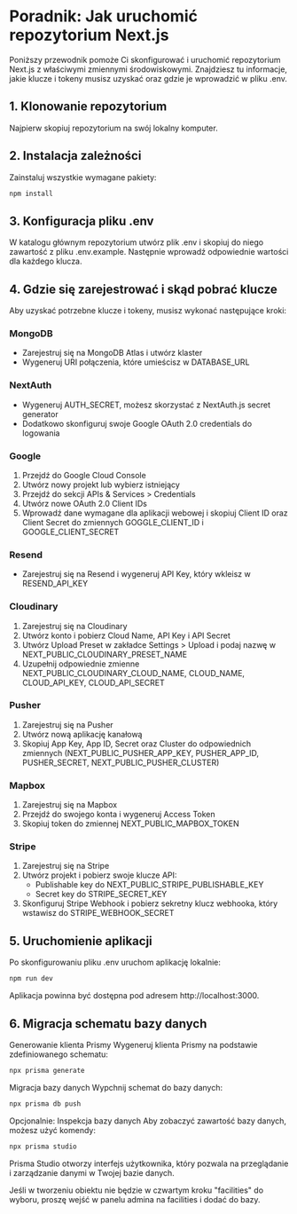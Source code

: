 # Poradnik: Jak uruchomić repozytorium Next.js

Poniższy przewodnik pomoże Ci skonfigurować i uruchomić repozytorium Next.js z właściwymi zmiennymi środowiskowymi. Znajdziesz tu informacje, jakie klucze i tokeny musisz uzyskać oraz gdzie je wprowadzić w pliku .env.

## 1. Klonowanie repozytorium

Najpierw skopiuj repozytorium na swój lokalny komputer.

## 2. Instalacja zależności

Zainstaluj wszystkie wymagane pakiety:

```bash
npm install
```

## 3. Konfiguracja pliku .env

W katalogu głównym repozytorium utwórz plik .env i skopiuj do niego zawartość z pliku .env.example. Następnie wprowadź odpowiednie wartości dla każdego klucza.

## 4. Gdzie się zarejestrować i skąd pobrać klucze

Aby uzyskać potrzebne klucze i tokeny, musisz wykonać następujące kroki:

### MongoDB
- Zarejestruj się na MongoDB Atlas i utwórz klaster
- Wygeneruj URI połączenia, które umieścisz w DATABASE_URL

### NextAuth
- Wygeneruj AUTH_SECRET, możesz skorzystać z NextAuth.js secret generator
- Dodatkowo skonfiguruj swoje Google OAuth 2.0 credentials do logowania

### Google
1. Przejdź do Google Cloud Console
2. Utwórz nowy projekt lub wybierz istniejący
3. Przejdź do sekcji APIs & Services > Credentials
4. Utwórz nowe OAuth 2.0 Client IDs
5. Wprowadź dane wymagane dla aplikacji webowej i skopiuj Client ID oraz Client Secret do zmiennych GOGGLE_CLIENT_ID i GOOGLE_CLIENT_SECRET

### Resend
- Zarejestruj się na Resend i wygeneruj API Key, który wkleisz w RESEND_API_KEY

### Cloudinary
1. Zarejestruj się na Cloudinary
2. Utwórz konto i pobierz Cloud Name, API Key i API Secret
3. Utwórz Upload Preset w zakładce Settings > Upload i podaj nazwę w NEXT_PUBLIC_CLOUDINARY_PRESET_NAME
4. Uzupełnij odpowiednie zmienne NEXT_PUBLIC_CLOUDINARY_CLOUD_NAME, CLOUD_NAME, CLOUD_API_KEY, CLOUD_API_SECRET

### Pusher
1. Zarejestruj się na Pusher
2. Utwórz nową aplikację kanałową
3. Skopiuj App Key, App ID, Secret oraz Cluster do odpowiednich zmiennych (NEXT_PUBLIC_PUSHER_APP_KEY, PUSHER_APP_ID, PUSHER_SECRET, NEXT_PUBLIC_PUSHER_CLUSTER)

### Mapbox
1. Zarejestruj się na Mapbox
2. Przejdź do swojego konta i wygeneruj Access Token
3. Skopiuj token do zmiennej NEXT_PUBLIC_MAPBOX_TOKEN

### Stripe
1. Zarejestruj się na Stripe
2. Utwórz projekt i pobierz swoje klucze API:
   - Publishable key do NEXT_PUBLIC_STRIPE_PUBLISHABLE_KEY
   - Secret key do STRIPE_SECRET_KEY
3. Skonfiguruj Stripe Webhook i pobierz sekretny klucz webhooka, który wstawisz do STRIPE_WEBHOOK_SECRET

## 5. Uruchomienie aplikacji

Po skonfigurowaniu pliku .env uruchom aplikację lokalnie:

```bash
npm run dev
```

Aplikacja powinna być dostępna pod adresem http://localhost:3000.

## 6. Migracja schematu bazy danych

Generowanie klienta Prismy
Wygeneruj klienta Prismy na podstawie zdefiniowanego schematu:

```bash
npx prisma generate
```

Migracja bazy danych
Wypchnij schemat do bazy danych:

```bash
npx prisma db push
```

Opcjonalnie: Inspekcja bazy danych
Aby zobaczyć zawartość bazy danych, możesz użyć komendy:

```bash
npx prisma studio
```

Prisma Studio otworzy interfejs użytkownika, który pozwala na przeglądanie i zarządzanie danymi w Twojej bazie danych.

Jeśli w tworzeniu obiektu nie będzie w czwartym kroku "facilities" do wyboru, proszę wejść w panelu admina na facilities i dodać do bazy.